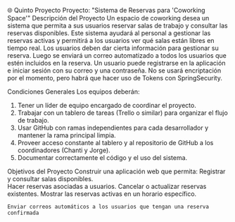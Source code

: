 🌐
Quinto Proyecto
Proyecto: "Sistema de Reservas para 'Coworking Space'" Descripción del Proyecto
Un espacio de coworking desea un sistema que permita a sus usuarios reservar salas de trabajo y consultar las reservas disponibles. Este sistema ayudará al personal a gestionar las reservas activas y permitirá a los usuarios ver qué salas están libres en tiempo real.
Los usuarios deben dar cierta información para gestionar su reserva. Luego se enviará un correo automatizado a todos los usuarios que estén incluidos en la reserva. Un usuario puede registrarse en la aplicación e iniciar sesión con su correo y una contraseña. No se usará encriptación por el momento, pero habrá que hacer uso de Tokens con SpringSecurity.

Condiciones Generales
Los equipos deberán:
1.	Tener un líder de equipo encargado de coordinar el proyecto.
2.	Trabajar con un tablero de tareas (Trello o similar) para organizar el flujo de trabajo.
3.	Usar GitHub con ramas independientes para cada desarrollador y mantener la rama principal limpia.
4.	Proveer acceso constante al tablero y al repositorio de GitHub a los coordinadores (Chanti y Jorge).
5.	Documentar correctamente el código y el uso del sistema.






Objetivos del Proyecto
Construir una aplicación web que permita:
 	Registrar y consultar salas disponibles.  	
  Hacer reservas asociadas a usuarios.
 	Cancelar o actualizar reservas existentes.
 	Mostrar las reservas activas en un horario específico.

 	Enviar correos automáticos a los usuarios que tengan una reserva confirmada

